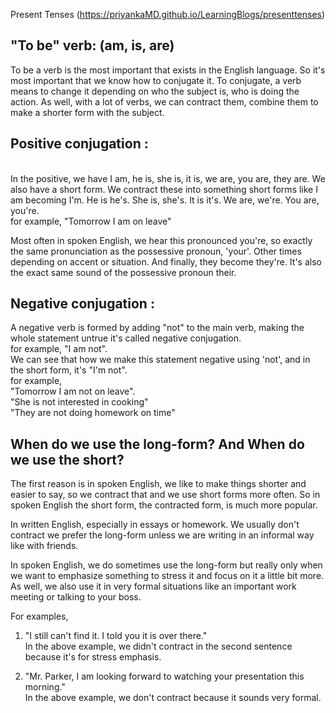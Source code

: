 Present Tenses (https://priyankaMD.github.io/LearningBlogs/presenttenses)

## "To be" verb: (am, is, are)

To be a verb is the most important that exists in the English language. So it's most important that we know how to conjugate it.
To conjugate, a verb means to change it depending on who the subject is, who is doing the action. As well, with a lot of verbs, we can contract them, combine them to make a shorter form with the subject. <br />

## Positive conjugation : 
<br /> In the positive, we have I am, he is, she is, it is, we are, you are, they are. We also have a short form. We contract these into something short forms like I am becoming I'm. He is he's. She is, she's. It is it's. We are, we're. You are, you're. <br />
for example, "Tomorrow I am on leave"<br />

Most often in spoken English, we hear this pronounced you're, so exactly the same pronunciation as the possessive pronoun, 'your'. Other times depending on accent or situation. And finally, they become they're. It's also the exact same sound of the possessive pronoun their.<br />

## Negative conjugation :
A negative verb is formed by adding "not" to the main verb, making the whole statement untrue it's called negative conjugation.<br />
for example, "I am not".<br />
We can see that how we make this statement negative using 'not', and in the short form, it's "I'm not".<br />
for example, <br />
"Tomorrow I am not on leave".<br />
"She is not interested in cooking"<br />
"They are not doing homework on time"<br />


## When do we use the long-form? And When do we use the short?
The first reason is in spoken English, we like to make things shorter and easier to say, so we contract that and we use short forms more often. So in spoken English the short form, the contracted form, is much more popular.<br />

In written English, especially in essays or homework. We usually don't contract we prefer the long-form unless we are writing in an informal way like with friends.<br />

In spoken English, we do sometimes use the long-form but really only when we want to emphasize something to stress it and focus on it a little bit more. As well, we also use it in very formal situations like an important work meeting or talking to your boss.<br />

For examples,<br />
1) "I still can't find it. I told you it is over there."<br /> 
In the above example, we didn't contract in the second sentence because it's for stress emphasis.<br />

2) "Mr. Parker, I am looking forward to watching your presentation this morning." <br />
In the above example, we don't contract because it sounds very formal.

 
